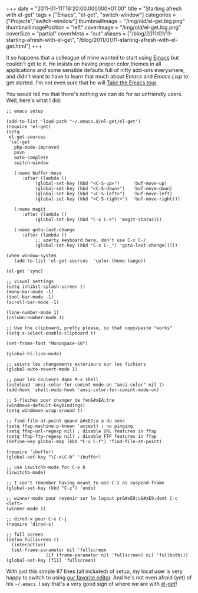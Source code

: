 +++
date = "2011-01-11T16:20:00.000000+01:00"
title = "Starting afresh with el-get"
tags = ["Emacs", "el-get", "switch-window"]
categories = ["Projects","switch-window"]
thumbnailImage = "/img/old/el-get.big.png"
thumbnailImagePosition = "left"
coverImage = "/img/old/el-get.big.png"
coverSize = "partial"
coverMeta = "out"
aliases = ["/blog/2011/01/11-starting-afresh-with-el-get",
           "/blog/2011/01/11-starting-afresh-with-el-get.html"]
+++

It so happens that a colleague of mine wanted to start using 
[Emacs](http://www.gnu.org/software/emacs/) but
couldn't get to it. He insists on having proper color themes in all
applications and some sensible defaults full of nifty add-ons everywhere,
and didn't want to have to learn that much about 
*Emacs* and 
*Emacs Lisp* to get
started. I'm not even sure that he will 
[Take the Emacs tour](http://www.gnu.org/software/emacs/tour/).

You would tell me that there's nothing we can do for so unfriendly
users. Well, here's what I did:

~~~
;; emacs setup

(add-to-list 'load-path "~/.emacs.d/el-get/el-get")
(require 'el-get)
(setq
 el-get-sources 
 '(el-get
   php-mode-improved
   psvn
   auto-complete
   switch-window

   (:name buffer-move
	  :after (lambda ()
		   (global-set-key (kbd "<C-S-up>")     'buf-move-up)
		   (global-set-key (kbd "<C-S-down>")   'buf-move-down)
		   (global-set-key (kbd "<C-S-left>")   'buf-move-left)
		   (global-set-key (kbd "<C-S-right>")  'buf-move-right)))

   (:name magit
	  :after (lambda ()
		   (global-set-key (kbd "C-x C-z") 'magit-status)))

   (:name goto-last-change
	  :after (lambda ()
		   ;; azerty keyboard here, don't use C-x C-/
		   (global-set-key (kbd "C-x C-_") 'goto-last-change)))))

(when window-system
   (add-to-list 'el-get-sources  'color-theme-tango))

(el-get 'sync)

;; visual settings
(setq inhibit-splash-screen t)
(menu-bar-mode -1)
(tool-bar-mode -1)
(scroll-bar-mode -1)

(line-number-mode 1)
(column-number-mode 1)

;; Use the clipboard, pretty please, so that copy/paste "works"
(setq x-select-enable-clipboard t)

(set-frame-font "Monospace-10")

(global-hl-line-mode)

;; suivre les changements exterieurs sur les fichiers
(global-auto-revert-mode 1)

;; pour les couleurs dans M-x shell
(autoload 'ansi-color-for-comint-mode-on "ansi-color" nil t)
(add-hook 'shell-mode-hook 'ansi-color-for-comint-mode-on)

;; S-fleches pour changer de fen&#xEA;tre
(windmove-default-keybindings)
(setq windmove-wrap-around t)

;; find-file-at-point quand &#xE7;a a du sens
(setq ffap-machine-p-known 'accept) ; no pinging
(setq ffap-url-regexp nil) ; disable URL features in ffap
(setq ffap-ftp-regexp nil) ; disable FTP features in ffap
(define-key global-map (kbd "C-x C-f") 'find-file-at-point)

(require 'ibuffer)
(global-set-key "\C-x\C-b" 'ibuffer)

;; use iswitchb-mode for C-x b
(iswitchb-mode)

;; I can't remember having meant to use C-z as suspend-frame
(global-set-key (kbd "C-z") 'undo)

;; winner-mode pour revenir sur le layout pr&#xE9;c&#xE9;dent C-c <left>
(winner-mode 1)

;; dired-x pour C-x C-j
(require 'dired-x)

;; full screen
(defun fullscreen ()
  (interactive)
  (set-frame-parameter nil 'fullscreen
		       (if (frame-parameter nil 'fullscreen) nil 'fullboth)))
(global-set-key [f11] 'fullscreen)
~~~


With just this simple 87 lines (all included) of setup, my local user is
very happy to switch to using 
[our favorite editor](http://www.gnu.org/software/emacs/). And he's not even afraid
(yet) of his 
`~/.emacs`. I say that's a very good sign of where we are with
[el-get](https://github.com/dimitri/el-get)!
